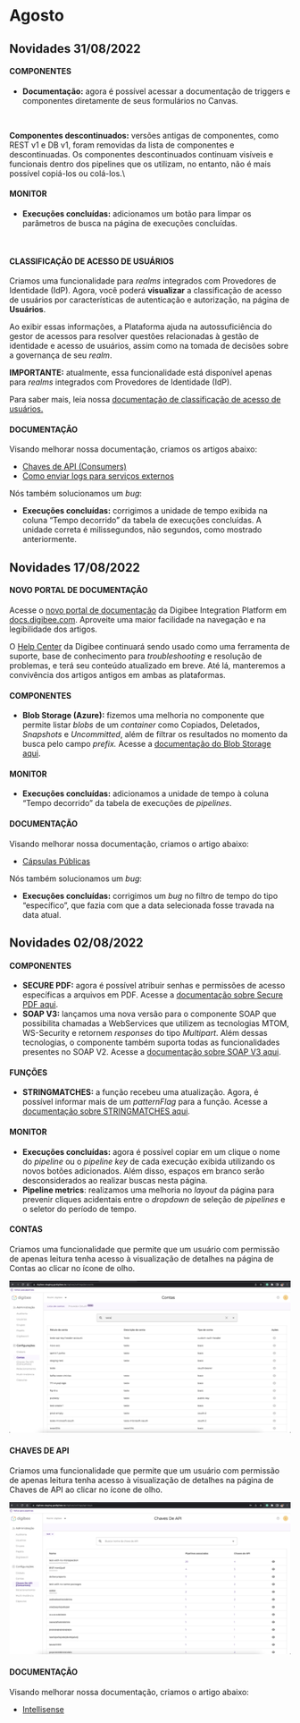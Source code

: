 # Agosto

## Novidades 31/08/2022



#### COMPONENTES

* **Documentação:** agora é possível acessar a documentação de triggers e componentes diretamente de seus formulários no Canvas.

<figure><img src="https://lh5.googleusercontent.com/nSUmC4GcMJJmzeLe9HET1JtYjaZqjZEtzrANdT6eaXNFD0PkBwaLdZKrnf_9TZdlPexsivqbfO6P4z3dG7h_OR2LI-JA0mekLBnwXJZa7m3Rl8u-mtrmTBu5ahDPWRNuB0vsVpEoe_8APEN49UM6ErIT-NxBeTbuTYlahjGdWDrYNPZX3-thkd3L7Q" alt=""><figcaption></figcaption></figure>

**Componentes descontinuados:** versões antigas de componentes, como REST v1 e DB v1, foram removidas da lista de componentes e descontinuadas. Os componentes descontinuados continuam visíveis e funcionais dentro dos pipelines que os utilizam, no entanto, não é mais possível copiá-los ou colá-los.\


#### MONITOR

* **Execuções concluídas:** adicionamos um botão para limpar os parâmetros de busca na página de execuções concluídas.

<figure><img src="https://downloads.intercomcdn.com/i/o/571181276/a5becb348bf47620a70315e6/monitor+BR.png" alt=""><figcaption></figcaption></figure>



#### CLASSIFICAÇÃO DE ACESSO DE USUÁRIOS

Criamos uma funcionalidade para _realms_ integrados com Provedores de Identidade (IdP). Agora, você poderá **visualizar** a classificação de acesso de usuários por características de autenticação e autorização, na página de **Usuários**.

Ao exibir essas informações, a Plataforma ajuda na autossuficiência do gestor de acessos para resolver questões relacionadas à gestão de identidade e acesso de usuários, assim como na tomada de decisões sobre a governança de seu _realm_.

**IMPORTANTE:** atualmente, essa funcionalidade está disponível apenas para _realms_ integrados com Provedores de Identidade (IdP).

Para saber mais, leia nossa [documentação de classificação de acesso de usuários.](https://docs.digibee.com/documentation/v/pt-br/administration/visualizacao-da-classificacao-de-acesso-na-pagina-de-usuarios)

#### DOCUMENTAÇÃO

Visando melhorar nossa documentação, criamos os artigos abaixo:

* [Chaves de API (Consumers)](https://docs.digibee.com/documentation/v/pt-br/configurations/chaves-de-api-consumers)
* [Como enviar logs para serviços externos](https://docs.digibee.com/documentation/v/pt-br/tutoriais-e-melhores-praticas/como-enviar-logs-para-servicos-externos)





Nós também solucionamos um _bug_:

* **Execuções concluídas:** corrigimos a unidade de tempo exibida na coluna “Tempo decorrido” da tabela de execuções concluídas. A unidade correta é milissegundos, não segundos, como mostrado anteriormente.

## Novidades 17/08/2022

#### NOVO PORTAL DE DOCUMENTAÇÃO

Acesse o [novo portal de documentação](https://docs.digibee.com/documentation/v/pt-br/) da Digibee Integration Platform em [docs.digibee.com](http://docs.digibee.com/). Aproveite uma maior facilidade na navegação e na legibilidade dos artigos.

O [Help Center](https://intercom.help/godigibee/pt-BR/) da Digibee continuará sendo usado como uma ferramenta de suporte, base de conhecimento para _troubleshooting_ e resolução de problemas, e terá seu conteúdo atualizado em breve. Até lá, manteremos a convivência dos artigos antigos em ambas as plataformas.

#### COMPONENTES

* **Blob Storage (Azure):** fizemos uma melhoria no componente que permite listar _blobs_ de um _container_ como Copiados, Deletados, _Snapshots_ e _Uncommitted_, além de filtrar os resultados no momento da busca pelo campo _prefix._ Acesse a [documentação do Blob Storage aqui](https://docs.digibee.com/documentation/v/pt-br/components/file-storage/azure-blob-storage).

#### MONITOR

* **Execuções concluídas:** adicionamos a unidade de tempo à coluna “Tempo decorrido” da tabela de execuções de _pipelines_.

#### DOCUMENTAÇÃO

Visando melhorar nossa documentação, criamos o artigo abaixo:

* [Cápsulas Públicas](https://docs.digibee.com/documentation/v/pt-br/build/capsulas/capsulas-publicas)





Nós também solucionamos um _bug_:

* **Execuções concluídas:** corrigimos um _bug_ no filtro de tempo do tipo “específico”, que fazia com que a data selecionada fosse travada na data atual.

## Novidades 02/08/2022

#### **COMPONENTES** <a href="#h_8f6b4d5b07" id="h_8f6b4d5b07"></a>

* **SECURE PDF:** agora é possível atribuir senhas e permissões de acesso específicas a arquivos em PDF. Acesse a [documentação sobre Secure PDF aqui](../../components/tools/secure-pdf.md).
* **SOAP V3:** lançamos uma nova versão para o componente SOAP que possibilita chamadas a WebServices que utilizem as tecnologias MTOM, WS-Security e retornem _responses_ do tipo _Multipart_. Além dessas tecnologias, o componente também suporta todas as funcionalidades presentes no SOAP V2. Acesse a [documentação sobre SOAP V3 aqui](../../components/web-protocols/soap-v3-beta.md).

#### **FUNÇÕES** <a href="#h_a00d0b9960" id="h_a00d0b9960"></a>

* **STRINGMATCHES:** a função recebeu uma atualização. Agora, é possível informar mais de um _patternFlag_ para a função. Acesse a [documentação sobre STRINGMATCHES aqui](../../build/double-braces/funcoes-double-braces/funcoes-de-string.md).

#### **MONITOR** <a href="#h_7c3ba15c3a" id="h_7c3ba15c3a"></a>

* **Execuções concluídas:** agora é possível copiar em um clique o nome do _pipeline_ ou o _pipeline key_ de cada execução exibida utilizando os novos botões adicionados. Além disso, espaços em branco serão desconsiderados ao realizar buscas nesta página.
* **Pipeline metrics**: realizamos uma melhoria no _layout_ da página para prevenir cliques acidentais entre o _dropdown_ de seleção de _pipelines_ e o seletor do período de tempo.

#### **CONTAS** <a href="#h_b249caa189" id="h_b249caa189"></a>

Criamos uma funcionalidade que permite que um usuário com permissão de apenas leitura tenha acesso à visualização de detalhes na página de Contas ao clicar no ícone de olho.

![](<../../.gitbook/assets/rn (1).png>)

#### **CHAVES DE API** <a href="#h_4e1196e031" id="h_4e1196e031"></a>

Criamos uma funcionalidade que permite que um usuário com permissão de apenas leitura tenha acesso à visualização de detalhes na página de Chaves de API ao clicar no ícone de olho.

![](../../.gitbook/assets/rn2.png)

#### **DOCUMENTAÇÃO** <a href="#h_28bc8c5457" id="h_28bc8c5457"></a>

Visando melhorar nossa documentação, criamos o artigo abaixo:

* [Intellisense](../../build/canvas/intellisense.md)
